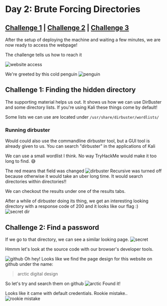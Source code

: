 # Day 2: Brute Forcing Directories

## [Challenge 1](#challenge-1-finding-the-hidden-directory) | [Challenge 2](#challenge-2-find-a-password) | [Challenge 3](#challenge-3-finding-mcinventorys-christmas-request)

After the setup of deploying the machine and waiting a few minutes, we are now ready to access the webpage!

The challenge tells us how to reach it

![website access](https://i.imgur.com/eDBZ9KV.png)

We're greeted by this cold penguin
![penguin](https://i.imgur.com/aWt5pSf.png)

## Challenge 1: Finding the hidden directory

The supporting material helps us out. It shows us how we can use DirBuster and some directory lists. If you're using Kali these things come by default!

Some lists we can use are located under
`/usr/share/dirbuster/wordlists/`

### Running dirbuster

Would could also use the commandline dirbuster tool, but a GUI tool is already given to us.
You can search "dirbuster" in the applications of Kali

We can use a small wordlist I think. No way TryHackMe would make it too long to find.
😅

The red means that field was changed
![dirbuster](https://i.imgur.com/kX7wDZZ.png)
Recursive was turned off because otherwise it would take an uber long time. It would search directories within directories!!

We can checkout the results under one of the results tabs.

After a while of dirbuster doing its thing, we get an interesting looking directory with a response code of 200 and it looks like our flag :)
![secret dir](https://i.imgur.com/IEbk8HG.png)

## Challenge 2: Find a password

If we go to that directory, we can see a similar looking page.
![secret](https://i.imgur.com/MBS8Qig.png)

Hmmm let's look at the source code with our browser's developer tools.

![github](https://i.imgur.com/CUtUuOT.png)
Oh hey! Looks like we find the page design for this website on github under the name:
> arctic digital design

So let's try and search them on github
![arctic](https://i.imgur.com/H2AaBR1.png)
Found it!

Looks like it came with default credentials. Rookie mistake..
![rookie mistake](https://i.imgur.com/bBUmzaB.png)
